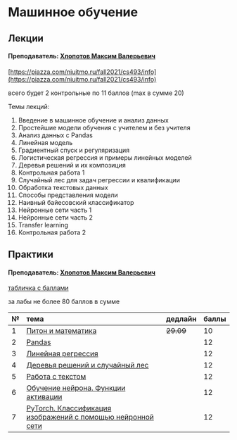 # Машинное обучение

## Лекции

#### Преподаватель: [Хлопотов Максим Валерьевич](https://isu.ifmo.ru/pls/apex/f?p=2143:3:103572934657565::NO::PID:115801)

[https://piazza.com/niuitmo.ru/fall2021/cs493/info](https://piazza.com/niuitmo.ru/fall2021/cs493/info)

всего будет 2 контрольные по 11 баллов \(max в сумме 20\)

Темы лекций:  
1. Введение в машинное обучение и анализ данных  
2. Простейшие модели обучения с учителем и без учителя  
3. Анализ данных с Pandas  
4. Линейная модель  
5. Градиентный спуск и регуляризация  
6. Логистическая регрессия и примеры линейных моделей  
7. Деревья решений и их композиция  
8. Контрольная работа 1  
9. Случайный лес для задач регрессии и квалификации  
10. Обработка текстовых данных  
11. Способы представления модели  
12. Наивный байесовский классификатор  
13. Нейронные сети часть 1  
14. Нейронные сети часть 2  
15. Transfer learning  
16. Контрольная работа 2

## Практики

#### Преподаватель: [Хлопотов Максим Валерьевич](https://isu.ifmo.ru/pls/apex/f?p=2143:3:103572934657565::NO::PID:115801)

[табличка с баллами](https://docs.google.com/spreadsheets/d/1qo03lRyhl5xM4_Kx3jzJSb9K2vRGm9dXIqbUDmrkxMc/edit#gid=1070028933)

за лабы не более 80 баллов в сумме

| № | тема | дедлайн | баллы |
| :--- | :--- | :--- | :--- |
| 1 | [Питон и математика](https://drive.google.com/drive/folders/13riQMzd98q87wIjgUDX7Y-BywaAtunk-) | ~~29.09~~ | 10 |
| 2 | [Pandas](https://drive.google.com/drive/folders/1xP5H0bEgEXfZq6vLpKmE5xn14Dhjdmju) |  | 12 |
| 3 | [Линейная регрессия](https://drive.google.com/drive/folders/1xdnwllkb3H3171PVTvbBi9gX_gsHqrKC) |  | 12 |
| 4 | [Деревья решений и случайный лес](https://drive.google.com/drive/folders/1mQu_xwMv6ZpdPPqkkAfJnY852cB9wNve) |  | 12 |
| 5 | [Работа с текстом](https://drive.google.com/drive/folders/1uLKzWGaQqSs1mmB5_hLI9eKfnVoAkWFE) |  | 12 |
| 6 | [Обучение нейрона. Функции активации](https://drive.google.com/drive/folders/1FlI_BUm5jku7FxnlTrnVETDcpHv96pHn) |  | 12 |
| 7 | [PyTorch. Классификация изображений с помощью нейронной сети](https://drive.google.com/drive/folders/1GyBx7DTPr25Ofw8TmLdz60MNZQOuMXCY) |  | 12 |

